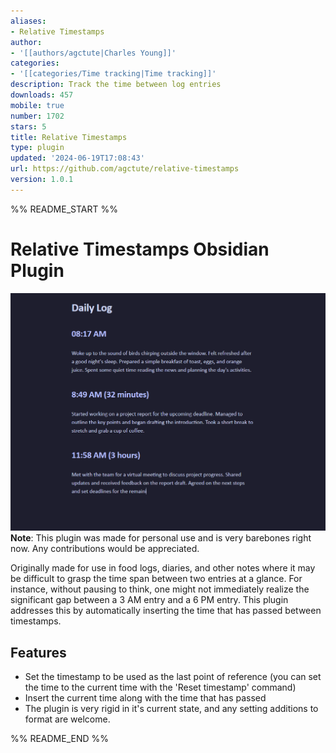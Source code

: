 ```yaml
---
aliases:
- Relative Timestamps
author:
- '[[authors/agctute|Charles Young]]'
categories:
- '[[categories/Time tracking|Time tracking]]'
description: Track the time between log entries
downloads: 457
mobile: true
number: 1702
stars: 5
title: Relative Timestamps
type: plugin
updated: '2024-06-19T17:08:43'
url: https://github.com/agctute/relative-timestamps
version: 1.0.1
---
```


%% README_START %%

# Relative Timestamps Obsidian Plugin
![Relative Timestamps](https://raw.githubusercontent.com/agctute/relative-timestamps/HEAD/assets/example.png)
**Note**: This plugin was made for personal use and is very barebones right now. Any contributions would be appreciated.

Originally made for use in food logs, diaries, and other notes where it may be difficult to grasp the time span between two entries at a glance. For instance, without pausing to think, one might not immediately realize the significant gap between a 3 AM entry and a 6 PM entry. This plugin addresses this by automatically inserting the time that has passed between timestamps. 

## Features

- Set the timestamp to be used as the last point of reference (you can set the time to the current time with the 'Reset timestamp' command)
- Insert the current time along with the time that has passed
- The plugin is very rigid in it's current state, and any setting additions to format are welcome. 



%% README_END %%